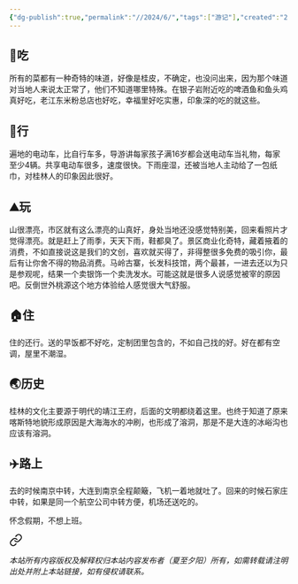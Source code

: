 ```yaml
---
{"dg-publish":true,"permalink":"//2024/6/","tags":["游记"],"created":"2024-06-18T14:55:52.000+08:00"}
---
```



## 🥢吃
所有的菜都有一种奇特的味道，好像是桂皮，不确定，也没问出来，因为那个味道对当地人来说太正常了，他们不知道哪里特殊。在银子岩附近吃的啤酒鱼和鱼头鸡真好吃，老江东米粉总店也好吃，幸福里好吃实惠，印象深的吃的就这些。

## 🛵行
遍地的电动车，比自行车多，导游讲每家孩子满16岁都会送电动车当礼物，每家至少4辆。共享电动车很多，速度很快。下雨座湿，还被当地人主动给了一包纸巾，对桂林人的印象因此很好。

## ⛰️玩
山很漂亮，市区就有这么漂亮的山真好，身处当地还没感觉特别美，回来看照片才觉得漂亮。就是赶上了雨季，天天下雨，鞋都臭了。景区商业化奇特，藏着掖着的消费，不如直接说这是我们的文创，喜欢就买得了，非得整很多免费的吸引你，最后有让你舍不得的物品消费。马岭古寨，长发科技馆，两个最甚，一进去还以为只是参观呢，结果一个卖银饰一个卖洗发水。可能这就是很多人说感觉被宰的原因吧。反倒世外桃源这个地方体验给人感觉很大气舒服。

## 🏠住
住的还行。送的早饭都不好吃，定制团里包含的，不如自己找的好。好在都有空调，屋里不潮湿。

## 🌏历史
桂林的文化主要源于明代的靖江王府，后面的文明都绕着这里。也终于知道了原来喀斯特地貌形成原因是大海海水的冲刷，也形成了溶洞，那是不是大连的冰峪沟也应该有溶洞。

## ✈️路上
去的时候南京中转，大连到南京全程颠簸，飞机一着地就吐了。回来的时候石家庄中转，如果是同一个航空公司中转方便，机场还送吃的。

怀念假期，不想上班。


<div class="transclusion internal-embed is-loaded"><a class="markdown-embed-link" href="///" aria-label="Open link"><svg xmlns="http://www.w3.org/2000/svg" width="24" height="24" viewBox="0 0 24 24" fill="none" stroke="currentColor" stroke-width="2" stroke-linecap="round" stroke-linejoin="round" class="svg-icon lucide-link"><path d="M10 13a5 5 0 0 0 7.54.54l3-3a5 5 0 0 0-7.07-7.07l-1.72 1.71"></path><path d="M14 11a5 5 0 0 0-7.54-.54l-3 3a5 5 0 0 0 7.07 7.07l1.71-1.71"></path></svg></a><div class="markdown-embed">




*本站所有内容版权及解释权归本站内容发布者（夏至夕阳）所有，如需转载请注明出处并附上本站链接，如有侵权请联系。*


</div></div>
